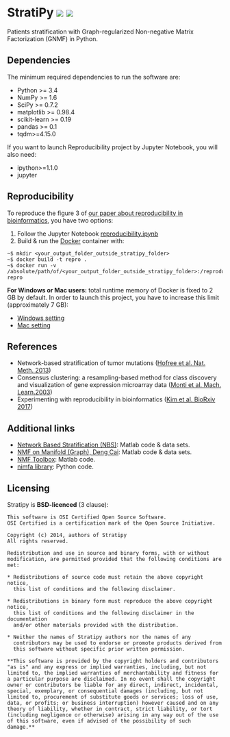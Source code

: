 # StratiPy <img src="https://img.shields.io/badge/version-0.7.0-blue.svg"> <a href="https://travis-ci.org/GHFC/StratiPy"><img src="https://travis-ci.org/GHFC/StratiPy.svg?branch=master"></a>
Patients stratification with Graph-regularized Non-negative Matrix Factorization (GNMF) in Python.

## Dependencies
The minimum required dependencies to run the software are:
  - Python >= 3.4
  - NumPy >= 1.6
  - SciPy >= 0.7.2
  - matplotlib >= 0.98.4
  - scikit-learn >= 0.19
  - pandas >= 0.1
  - tqdm>=4.15.0

If you want to launch Reproducibility project by Jupyter Notebook, you will also need:
  - ipython>=1.1.0
  - jupyter


## Reproducibility
To reproduce the figure 3 of [our paper about reproducibility in bioinformatics](https://www.biorxiv.org/content/early/2017/10/31/143503), you have two options:
1. Follow the Jupyter Notebook [reproducibility.ipynb](reproducibility/reproducibility.ipynb)
2. Build & run the [Docker](http://docker.com) container with:
```
~$ mkdir <your_output_folder_outside_stratipy_folder>
~$ docker build -t repro .
~$ docker run -v /absolute/path/of/<your_output_folder_outside_stratipy_folder>:/reproducibility/reproducibility_output repro
```
**For Windows or Mac users:** total runtime memory of Docker is fixed to 2 GB by default. In order to launch this project, you have to increase this limit (approximately 7 GB):
- [Windows setting](https://docs.docker.com/docker-for-windows/#advanced)
- [Mac setting](https://docs.docker.com/docker-for-mac/#cpus)


## References
- Network-based stratification of tumor mutations ([Hofree et al. Nat. Meth. 2013](http://www.nature.com/nmeth/journal/v10/n11/full/nmeth.2651.html))
- Consensus clustering: a resampling-based method for class discovery and visualization of gene expression microarray data ([Monti et al. Mach. Learn.2003](http://link.springer.com/article/10.1023%2FA%3A1023949509487))
- Experimenting with reproducibility in bioinformatics ([Kim et al. BioRxiv 2017](https://www.biorxiv.org/content/early/2017/10/31/143503))


## Additional links
- [Network Based Stratification (NBS)](http://chianti.ucsd.edu/~mhofree/wordpress/?page_id=26): Matlab code & data sets.
- [NMF on Manifold (Graph), Deng Cai](http://www.cad.zju.edu.cn/home/dengcai/Data/GNMF.html): Matlab code & data sets.
- [NMF Toolbox](https://sites.google.com/site/nmftool/): Matlab code.
- [nimfa library](http://nimfa.biolab.si/): Python code.


## Licensing
Stratipy is **BSD-licenced** (3 clause):

    This software is OSI Certified Open Source Software.
    OSI Certified is a certification mark of the Open Source Initiative.

    Copyright (c) 2014, authors of Stratipy
    All rights reserved.

    Redistribution and use in source and binary forms, with or without
    modification, are permitted provided that the following conditions are met:

    * Redistributions of source code must retain the above copyright notice,
      this list of conditions and the following disclaimer.

    * Redistributions in binary form must reproduce the above copyright notice,
      this list of conditions and the following disclaimer in the documentation
      and/or other materials provided with the distribution.

    * Neither the names of Stratipy authors nor the names of any
      contributors may be used to endorse or promote products derived from
      this software without specific prior written permission.

    **This software is provided by the copyright holders and contributors
    "as is" and any express or implied warranties, including, but not
    limited to, the implied warranties of merchantability and fitness for
    a particular purpose are disclaimed. In no event shall the copyright
    owner or contributors be liable for any direct, indirect, incidental,
    special, exemplary, or consequential damages (including, but not
    limited to, procurement of substitute goods or services; loss of use,
    data, or profits; or business interruption) however caused and on any
    theory of liability, whether in contract, strict liability, or tort
    (including negligence or otherwise) arising in any way out of the use
    of this software, even if advised of the possibility of such
    damage.**
